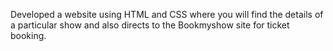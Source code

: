 Developed a website using HTML and CSS where you will find the details of a particular show and also directs to the Bookmyshow site for ticket booking.
